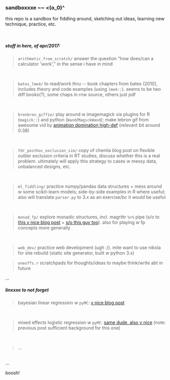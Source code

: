 
### sandboxxxe ~~ <(o_0)^ 

this repo is a sandbox for fiddling around, sketching out ideas, learning new technique, practice, etc.

<br>

##### stuff in here, of apr/2017:

> `arithmetic_from_scratch/` 
	answer the question "how does/can a calculator 'work'," in the sense i have in mind 

<br>

> `bates_lme4/`
	to read/work thru -- book chapters from bates (2010), includes theory and code examples (using `lme4::`). seems to be two diff books(?), some chaps in rnw source, others just pdf

<br>

> `bronbron_giffie/` 
	play around w imagemagick via plugins for R (`magick::`) and python (`Wand`/`MagickWand`); make lebron gif from awesome vid by [animation domination high-def](https://www.youtube.com/watch?v=fAufyxBD-tI) (relevant bit around 0:38)

<br>

> `fdr_posthoc_exclusion_sim/`
	copy of chemla blog post on flexible outlier exclusion criteria in RT studies, discuss whether this is a real problem. ultimately will apply this strategy to cases w messy data, unbalanced designs, etc. 

<br>


> `ml_fiddling/` 
	practice numpy/pandas data structures + mess around w some scikit-learn models; side-by-side examples in R where useful; also will translate `parser.py` to 3.x as an exercise/bc it would be useful

<br>

> `monad_fp/` 
	explore monadic structures, incl. magrittr `%>%` pipe (s/o to [this v nice blog post](http://www.win-vector.com/blog/2016/08/the-magrittr-monad/) + [s/o this guy too](http://randomlydistributedthoughts.blogspot.com/2014/06/using-writer-monads-in-r.html)). also for playing w fp concepts more generally

<br>

> `web_dev/` 
	practice web development (ugh :/). mite want to use nikola for site rebuild (static site generator, built w python 3.x)

> `oneoffs.r` 
	scratchpads for thoughts/ideas to maybe think/write abt in future


...
<br>


##### linxxxe to not forget

> bayesian linear regression w `pyMC`: [v nice blog post](https://dsaber.com/2014/05/28/bayesian-regression-with-pymc-a-brief-tutorial/)

<br>

> mixed effects logistic regression w `pyMC`: [same dude, also v nice](https://dsaber.com/2016/08/27/analyze-your-experiment-with-a-multilevel-logistic-regression-using-pymc3/) (note: previous post sufficient background for this one)

<br>

> ...

<br>
...
<br>

boosh!

